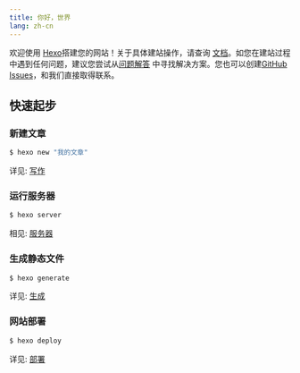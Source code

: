 ```yaml
---
title: 你好，世界
lang: zh-cn
---
```


欢迎使用 [Hexo](https://hexo.io/zh-cn/)搭建您的网站！关于具体建站操作，请查询 [文档](https://hexo.io/zh-cn/docs/)。如您在建站过程中遇到任何问题，建议您尝试从[问题解答](https://hexo.io/zh-cn/docs/troubleshooting.html) 中寻找解决方案。您也可以创建[GitHub Issues](https://github.com/hexojs/hexo/issues)，和我们直接取得联系。


## 快速起步

### 新建文章

``` bash
$ hexo new "我的文章"
```

详见: [写作](https://hexo.io/zh-cn/docs/writing.html)

### 运行服务器

``` bash
$ hexo server
```

相见: [服务器](https://hexo.io/zh-cn/docs/server.html)

### 生成静态文件

``` bash
$ hexo generate
```

详见: [生成](https://hexo.io/zh-cn/docs/generating.html)

### 网站部署

``` bash
$ hexo deploy
```

详见: [部署](https://hexo.io/zh-cn/docs/deployment.html)
